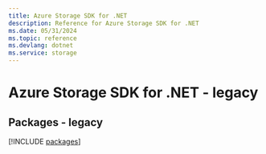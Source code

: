 ```yaml
---
title: Azure Storage SDK for .NET
description: Reference for Azure Storage SDK for .NET
ms.date: 05/31/2024
ms.topic: reference
ms.devlang: dotnet
ms.service: storage
---
```

# Azure Storage SDK for .NET - legacy
## Packages - legacy
[!INCLUDE [packages](storage-index.md)]